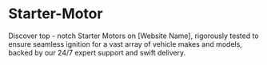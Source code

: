 # Starter-Motor
Discover top - notch Starter Motors on [Website Name], rigorously tested to ensure seamless ignition for a vast array of vehicle makes and models, backed by our 24/7 expert support and swift delivery.​
